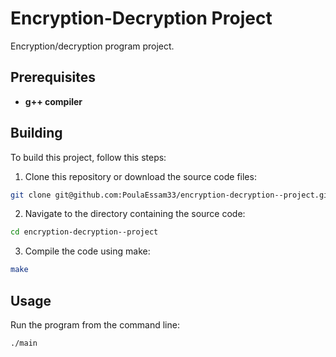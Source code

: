 # Encryption-Decryption Project
Encryption/decryption program project.

## Prerequisites
- **g++ compiler**

## Building
To build this project, follow this steps:

1. Clone this repository or download the source code files:
```Bash
git clone git@github.com:PoulaEssam33/encryption-decryption--project.git
```

2. Navigate to the directory containing the source code:
```Bash
cd encryption-decryption--project
```

3. Compile the code using make:
```Bash
make
```

## Usage
Run the program from the command line:
```Bash
./main
```
